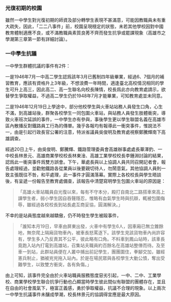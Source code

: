### 光復初期的校園
雖然一中學生對光復初期的師資及部分轉學生表現不甚滿意，可能因教職員未有重大疏失，因此，「二二八事件」前，校園呈現穩定的狀態，未若其他學校因對中國教育體制適應不良，或不滿教職員素質良莠不齊而發生抗爭或罷課現象（高雄市之學潮第三章第一節有詳細討論）。


### 一中學生抗議
一中學生群體抗議的事件有2件：


一是1946年7月一中高二學生認爲該年3月已舊制四年級畢業，經過6、7個月的補習教育，應該有資格升上3年級，不想浪費一年時間，適逢臺北高校情況相同的學生可升上高三，因此高二、高一生聯名向校長陳情，校長爲此亦向教育處請示，欲替學生爭取權益，不過高二學生仍於1948年7月才能畢業，可知教育處並未同意。


二是1946年12月19日上學途中，部分他校學生與火車站站務人員發生口角，心生不滿，到高雄站後，群聚各校學生一同包圍火車站，與站務人員發生肢體衝突，導致火車班次延誤的事件，一中學生亦有參與，事後學生更以學生聯盟名義在高雄市區內散播反對鐵路員工行為的傳單。幾乎各報均有報導此一衝突事件，惟說法不一，由是引起行政長官公署的注意，特派省議員吳俊明及教育處視察鄭騰輝南下高雄調查。

經過20日上午，由吳俊明、鄭騰輝、鐵路管理委員會高雄辦事處處長華澤釣、一中校長林景元、高雄商業學校校長林東淦、高雄工業學校校長李鍾淵討論的結果，認爲此一衝突事件爲雙方誤會。下午，華處長與以上協調人員共同召開記者會，報告處理經過，並勸勉鐵路各從業員以後要親切待人，勿鬧意氣，其他協調人員則一致主張既往不咎，和平處理，此一事件才圓滿落幕。實際上各校校長與學生晤談後，有呈遞一份報告至教育處備查，該報告中清楚寫明學生包圍火車站的原因是：
>「高雄火車站職員自光復以來，每有不守本分，殿打自南北二路搭車來高上課學生者，弱小學生因自吞聲隱忍，惟略有血氣學生時與抗辯，輒被包圍侮辱，雖經過各校校長到站長處互商妥協，圓滿解決。」

不幸的是站員態度越來越驕傲，仍不時發生學生被毆事件，
>「誰知本月19日，早車由屏東出發，火車中有學生6人，因車廂已無立錐餘地，無奈爬上隔廂貨物車內，被車長怒罵逐下。該學生見該貨物車內尚許容有，學生多人乃反責其不公平，彼此略有口角。不料車到鳳山站時，該車長竟跑入站內打電到高雄站，召集站夫職員約百餘名在高雄站整俥而待。及至車一到站，此群站員便在人叢中捕出前記學生，團團圍住，拳腳交加，雖經憲兵制止，猶被兇兇拖入站內。於是在場民眾與各校學生大動公憤，奪出受難學生，以致雙方衝突，各有負傷。」

由上可知，該事件完全由於火車站職員服務態度惡劣引起，一中、二中、工業學校、商業學校學生聯合抗爭行動也凸顯當時學生彼此間似有聯盟的團體存在，並且在自由的社會風氣下，極富正義感，勇於爭取權益，抗議不合理的現象。以上兩次一中學生抗議事件未釀成學潮，校長林景元的協調得宜應是最大原因。